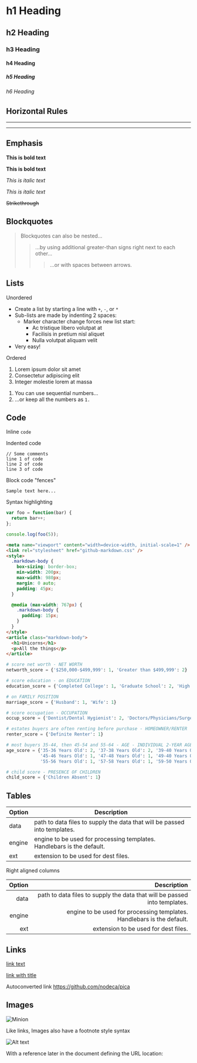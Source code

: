 # h1 Heading

## h2 Heading

### h3 Heading

#### h4 Heading

##### h5 Heading

###### h6 Heading

## Horizontal Rules

---

---

## Emphasis

**This is bold text**

**This is bold text**

_This is italic text_

_This is italic text_

~~Strikethrough~~

## Blockquotes

> Blockquotes can also be nested...
>
> > ...by using additional greater-than signs right next to each other...
> >
> > > ...or with spaces between arrows.

## Lists

Unordered

- Create a list by starting a line with `+`, `-`, or `*`
- Sub-lists are made by indenting 2 spaces:
  - Marker character change forces new list start:
    - Ac tristique libero volutpat at
    * Facilisis in pretium nisl aliquet
    - Nulla volutpat aliquam velit
- Very easy!

Ordered

1. Lorem ipsum dolor sit amet
2. Consectetur adipiscing elit
3. Integer molestie lorem at massa

1) You can use sequential numbers...
1) ...or keep all the numbers as `1.`

## Code

Inline `code`

Indented code

    // Some comments
    line 1 of code
    line 2 of code
    line 3 of code

Block code "fences"

```
Sample text here...
```

Syntax highlighting

```js
var foo = function(bar) {
  return bar++;
};

console.log(foo(5));
```

```html
<meta name="viewport" content="width=device-width, initial-scale=1" />
<link rel="stylesheet" href="github-markdown.css" />
<style>
  .markdown-body {
    box-sizing: border-box;
    min-width: 200px;
    max-width: 980px;
    margin: 0 auto;
    padding: 45px;
  }

  @media (max-width: 767px) {
    .markdown-body {
      padding: 15px;
    }
  }
</style>
<article class="markdown-body">
  <h1>Unicorns</h1>
  <p>All the things</p>
</article>
```

```python
# score net worth - NET WORTH
networth_score = {'$250,000-$499,999': 1, 'Greater than $499,999': 2}

# score education - on EDUCATION
education_score = {'Completed College': 1, 'Graduate School': 2, 'High School': -2, 'Some College': -1, 'Unknown': 0}

# on FAMILY POSITION
marriage_score = {'Husband': 1, 'Wife': 1}

# score occupation - OCCUPATION
occup_score = {'Dentist/Dental Hygienist': 2, 'Doctors/Physicians/Surgeons': 2, 'Nurses': 2, 'Pharmacist': 2, 'Sales/Marketing': 1}

# estates buyers are often renting before purchase - HOMEOWNER/RENTER
renter_score = {'Definite Renter': 1}

# most buyers 35-44, then 45-54 and 55-64 - AGE - INDIVIDUAL 2-YEAR AGE BANDS
age_score = {'35-36 Years Old': 2, '37-38 Years Old': 2, '39-40 Years Old': 2, '41-42 Years Old': 2, '43-44 Years Old': 2,
             '45-46 Years Old': 1, '47-48 Years Old': 1, '49-40 Years Old': 1, '41-42 Years Old': 1, '43-44 Years Old': 1,
             '55-56 Years Old': 1, '57-58 Years Old': 1, '59-50 Years Old': 1, '51-52 Years Old': 1, '43-54 Years Old': 1}

# child score - PRESENCE OF CHILDREN
child_score = {'Children Absent': 1}
```

## Tables

| Option | Description                                                               |
| ------ | ------------------------------------------------------------------------- |
| data   | path to data files to supply the data that will be passed into templates. |
| engine | engine to be used for processing templates. Handlebars is the default.    |
| ext    | extension to be used for dest files.                                      |

Right aligned columns

| Option |                                                               Description |
| -----: | ------------------------------------------------------------------------: |
|   data | path to data files to supply the data that will be passed into templates. |
| engine |    engine to be used for processing templates. Handlebars is the default. |
|    ext |                                      extension to be used for dest files. |

## Links

[link text](http://dev.nodeca.com)

[link with title](http://nodeca.github.io/pica/demo/ "title text!")

Autoconverted link https://github.com/nodeca/pica

## Images

![Minion](https://octodex.github.com/images/minion.png)

Like links, Images also have a footnote style syntax

![Alt text][id]

With a reference later in the document defining the URL location:

[id]: https://octodex.github.com/images/dojocat.jpg "The Dojocat"
